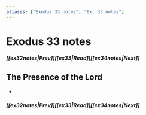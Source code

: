 ```yaml
---
aliases: ["Exodus 33 notes", "Ex. 33 notes"]
---
```

# Exodus 33 notes
##### <span class=arrow-left></span>[[ex32notes|Prev]]<span class=navigation-separator></span>[[ex33|Read]]<span class=navigation-separator></span>[[ex34notes|Next]]<span class=arrow-right></span>
## The Presence of the Lord
- 
##### <span class=arrow-left></span>[[ex32notes|Prev]]<span class=navigation-separator></span>[[ex33|Read]]<span class=navigation-separator></span>[[ex34notes|Next]]<span class=arrow-right></span>